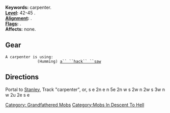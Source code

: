 **Keywords:** carpenter.  
**[Level](Level "wikilink"):** 42-45 .  
**[Alignment](Alignment "wikilink"):** .  
**[Flags](:Category:_Mob_Types "wikilink"):** .  
**Affects:** none.  

## Gear

`A carpenter is using:`  
`   `<wielded>`           (Humming) `[`a`` ``hack`` ``saw`](Hack_Saw "wikilink")

## Directions

Portal to [Stanley](Stanley "wikilink"), Track "carpenter", or, s e 2n e
n 5e 2n w s 2w n 2w s 3w n w 2u 2e s e

[Category: Grandfathered Mobs](Category:_Grandfathered_Mobs "wikilink")
[Category:Mobs In Descent To
Hell](Category:Mobs_In_Descent_To_Hell "wikilink")
